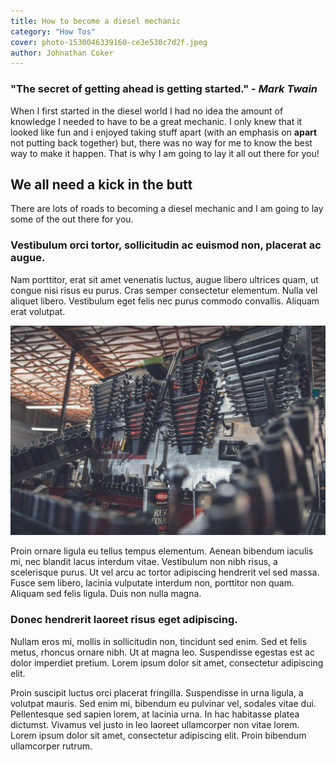 ```yaml
---
title: How to become a diesel mechanic
category: "How Tos"
cover: photo-1530046339160-ce3e530c7d2f.jpeg
author: Johnathan Coker
---
```


### "The secret of getting ahead is getting started." - ***Mark Twain*** 

When I first started in the diesel world I had no idea the amount of knowledge I needed to have to be a great mechanic. I only knew that it looked like fun and i enjoyed taking stuff apart (with an emphasis on **apart** not putting back together) but, there was no way for me to know the best way to make it happen. That is why I am going to lay it all out there for you!  

## We all need a kick in the butt

There are lots of roads to becoming a diesel mechanic and I am going to lay some of the out there for you. 

### Vestibulum orci tortor, sollicitudin ac euismod non, placerat ac augue.

Nam porttitor, erat sit amet venenatis luctus, augue libero ultrices quam, ut congue nisi risus eu purus. Cras semper consectetur elementum. Nulla vel aliquet libero. Vestibulum eget felis nec purus commodo convallis. Aliquam erat volutpat.

![unsplash.com](./photo-1530046339160-ce3e530c7d2f.jpeg)

Proin ornare ligula eu tellus tempus elementum. Aenean bibendum iaculis mi, nec blandit lacus interdum vitae. Vestibulum non nibh risus, a scelerisque purus. Ut vel arcu ac tortor adipiscing hendrerit vel sed massa. Fusce sem libero, lacinia vulputate interdum non, porttitor non quam. Aliquam sed felis ligula. Duis non nulla magna.

### Donec hendrerit laoreet risus eget adipiscing.

Nullam eros mi, mollis in sollicitudin non, tincidunt sed enim. Sed et felis metus, rhoncus ornare nibh. Ut at magna leo. Suspendisse egestas est ac dolor imperdiet pretium. Lorem ipsum dolor sit amet, consectetur adipiscing elit.

Proin suscipit luctus orci placerat fringilla. Suspendisse in urna ligula, a volutpat mauris. Sed enim mi, bibendum eu pulvinar vel, sodales vitae dui. Pellentesque sed sapien lorem, at lacinia urna. In hac habitasse platea dictumst. Vivamus vel justo in leo laoreet ullamcorper non vitae lorem. Lorem ipsum dolor sit amet, consectetur adipiscing elit. Proin bibendum ullamcorper rutrum.

